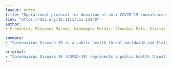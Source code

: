 ```yaml
---
layout: entry
title: "Operational protocol for donation of anti-COVID-19 convalescent plasma in Italy"
link: "https://doi.org/10.1111/vox.12940"
author:
- Franchini, Massimo; Marano, Giuseppe; Velati, Claudio; Pati, Ilaria; Pupella, Simonetta; Liumbruno, Giancarlo Maria

summary:
- "Coronavirus Disease 19 is a public health threat worldwide and Italy is considered the epicenter of this severe infection in the western world. No standardized therapy does exist for COVID-19 and a number of investigational drugs have been tried. One investigational treatment for the disease involves the use of convalescent plasma collected from recovered patients. Several investigationsal drugs for use in patients with life-threatening COVID-19 infections have been attempted. Coronavirus disease 19 represents a threat worldwide."

original:
- "Coronavirus Disease 19 (COVID-19) represents a public health threat worldwide and Italy at the present time is considered the epicenter of this severe infection in the western world. Unfortunately, no standardized therapy does exist for COVID-19 and a number of investigational drugs for use in patients with life-threatening COVID-19 infections have been tried. One investigational treatment being explored for COVID-19 involves the use of convalescent plasma collected from recovered COVID-19 patients."
---
```


